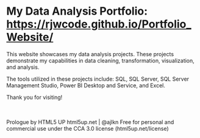 # My Data Analysis Portfolio: https://rjwcode.github.io/Portfolio_Website/
This website showcases my data analysis projects. These projects demonstrate my capabilities in data cleaning, transformation, visualization, and analysis.

The tools utilized in these projects include: SQL, SQL Server, SQL Server Management Studio, Power BI Desktop and Service, and Excel. 

Thank you for visiting!

















<br><br>
Prologue by HTML5 UP
html5up.net | @ajlkn
Free for personal and commercial use under the CCA 3.0 license (html5up.net/license)
